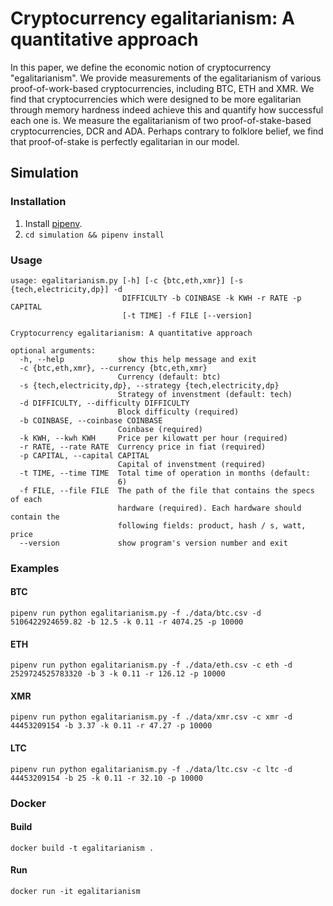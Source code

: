 # Cryptocurrency egalitarianism: A quantitative approach

In this paper, we define the economic notion of cryptocurrency
"egalitarianism". We provide measurements of the egalitarianism of various
proof-of-work-based cryptocurrencies, including BTC, ETH and XMR. We find that
cryptocurrencies which were designed to be more egalitarian through memory
hardness indeed achieve this and quantify how successful each one is. We
measure the egalitarianism of two proof-of-stake-based cryptocurrencies, DCR
and ADA. Perhaps contrary to folklore belief, we find that proof-of-stake is
perfectly egalitarian in our model.

## Simulation

### Installation

1. Install [pipenv](https://github.com/pypa/pipenv).
2. `cd simulation && pipenv install`

### Usage

```
usage: egalitarianism.py [-h] [-c {btc,eth,xmr}] [-s {tech,electricity,dp}] -d
                         DIFFICULTY -b COINBASE -k KWH -r RATE -p CAPITAL
                         [-t TIME] -f FILE [--version]

Cryptocurrency egalitarianism: A quantitative approach

optional arguments:
  -h, --help            show this help message and exit
  -c {btc,eth,xmr}, --currency {btc,eth,xmr}
                        Currency (default: btc)
  -s {tech,electricity,dp}, --strategy {tech,electricity,dp}
                        Strategy of invenstment (default: tech)
  -d DIFFICULTY, --difficulty DIFFICULTY
                        Block difficulty (required)
  -b COINBASE, --coinbase COINBASE
                        Coinbase (required)
  -k KWH, --kwh KWH     Price per kilowatt per hour (required)
  -r RATE, --rate RATE  Currency price in fiat (required)
  -p CAPITAL, --capital CAPITAL
                        Capital of invenstment (required)
  -t TIME, --time TIME  Total time of operation in months (default:
                        6)
  -f FILE, --file FILE  The path of the file that contains the specs of each
                        hardware (required). Each hardware should contain the
                        following fields: product, hash / s, watt, price
  --version             show program's version number and exit
```

### Examples

#### BTC

`pipenv run python egalitarianism.py -f ./data/btc.csv -d 5106422924659.82 -b 12.5 -k 0.11 -r 4074.25 -p 10000`

#### ETH

`pipenv run python egalitarianism.py -f ./data/eth.csv -c eth -d 2529724525783320 -b 3 -k 0.11 -r 126.12 -p 10000`

#### XMR

`pipenv run python egalitarianism.py -f ./data/xmr.csv -c xmr -d 44453209154 -b 3.37 -k 0.11 -r 47.27 -p 10000`

#### LTC

`pipenv run python egalitarianism.py -f ./data/ltc.csv -c ltc -d 44453209154 -b 25 -k 0.11 -r 32.10 -p 10000`

### Docker

#### Build

`docker build -t egalitarianism .`

#### Run
`docker run -it egalitarianism`
